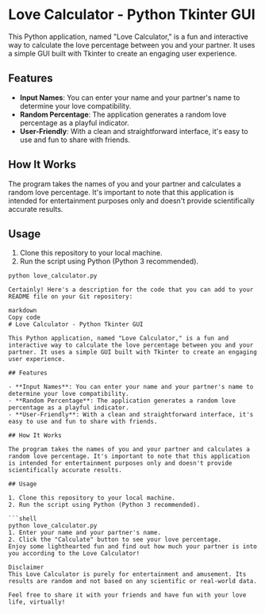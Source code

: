 # Love Calculator - Python Tkinter GUI

This Python application, named "Love Calculator," is a fun and interactive way to calculate the love percentage between you and your partner. It uses a simple GUI built with Tkinter to create an engaging user experience.

## Features

- **Input Names**: You can enter your name and your partner's name to determine your love compatibility.
- **Random Percentage**: The application generates a random love percentage as a playful indicator.
- **User-Friendly**: With a clean and straightforward interface, it's easy to use and fun to share with friends.

## How It Works

The program takes the names of you and your partner and calculates a random love percentage. It's important to note that this application is intended for entertainment purposes only and doesn't provide scientifically accurate results.

## Usage

1. Clone this repository to your local machine.
2. Run the script using Python (Python 3 recommended).

```shell
python love_calculator.py

Certainly! Here's a description for the code that you can add to your README file on your Git repository:

markdown
Copy code
# Love Calculator - Python Tkinter GUI

This Python application, named "Love Calculator," is a fun and interactive way to calculate the love percentage between you and your partner. It uses a simple GUI built with Tkinter to create an engaging user experience.

## Features

- **Input Names**: You can enter your name and your partner's name to determine your love compatibility.
- **Random Percentage**: The application generates a random love percentage as a playful indicator.
- **User-Friendly**: With a clean and straightforward interface, it's easy to use and fun to share with friends.

## How It Works

The program takes the names of you and your partner and calculates a random love percentage. It's important to note that this application is intended for entertainment purposes only and doesn't provide scientifically accurate results.

## Usage

1. Clone this repository to your local machine.
2. Run the script using Python (Python 3 recommended).

```shell
python love_calculator.py
1. Enter your name and your partner's name.
2. Click the "Calculate" button to see your love percentage.
Enjoy some lighthearted fun and find out how much your partner is into you according to the Love Calculator!

Disclaimer
This Love Calculator is purely for entertainment and amusement. Its results are random and not based on any scientific or real-world data.

Feel free to share it with your friends and have fun with your love life, virtually!
